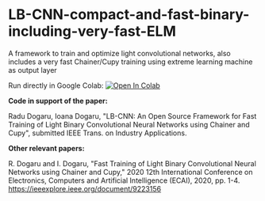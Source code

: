 # LB-CNN-compact-and-fast-binary-including-very-fast-ELM
A framework to train and optimize light convolutional networks, also includes a very fast Chainer/Cupy training using extreme learning machine as output layer

Run directly in Google Colab: 
<a href="https://colab.research.google.com/github/radu-dogaru/LB-CNN-compact-and-fast-binary-including-very-fast-ELM/blob/main/LB_CNN_optimizer_trainer.ipynb">
  <img src="https://colab.research.google.com/assets/colab-badge.svg" alt="Open In Colab"/>
</a>
  

**Code in support of the paper:**

Radu Dogaru, Ioana Dogaru, "LB-CNN: An Open Source Framework for Fast Training of Light Binary Convolutional Neural Networks using Chainer and Cupy",
submitted IEEE Trans. on Industry Applications. 

**Other relevant papers:** 

R. Dogaru and I. Dogaru, "Fast Training of Light Binary Convolutional Neural Networks using Chainer and Cupy," 2020 12th International Conference on Electronics, Computers and Artificial Intelligence (ECAI), 2020, pp. 1-4. https://ieeexplore.ieee.org/document/9223156 


